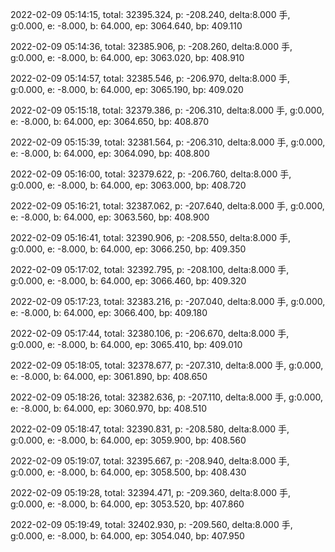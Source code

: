 2022-02-09 05:14:15, total: 32395.324, p: -208.240, delta:8.000 手, g:0.000, e: -8.000, b: 64.000, ep: 3064.640, bp: 409.110

2022-02-09 05:14:36, total: 32385.906, p: -208.260, delta:8.000 手, g:0.000, e: -8.000, b: 64.000, ep: 3063.020, bp: 408.910

2022-02-09 05:14:57, total: 32385.546, p: -206.970, delta:8.000 手, g:0.000, e: -8.000, b: 64.000, ep: 3065.190, bp: 409.020

2022-02-09 05:15:18, total: 32379.386, p: -206.310, delta:8.000 手, g:0.000, e: -8.000, b: 64.000, ep: 3064.650, bp: 408.870

2022-02-09 05:15:39, total: 32381.564, p: -206.310, delta:8.000 手, g:0.000, e: -8.000, b: 64.000, ep: 3064.090, bp: 408.800

2022-02-09 05:16:00, total: 32379.622, p: -206.760, delta:8.000 手, g:0.000, e: -8.000, b: 64.000, ep: 3063.000, bp: 408.720

2022-02-09 05:16:21, total: 32387.062, p: -207.640, delta:8.000 手, g:0.000, e: -8.000, b: 64.000, ep: 3063.560, bp: 408.900

2022-02-09 05:16:41, total: 32390.906, p: -208.550, delta:8.000 手, g:0.000, e: -8.000, b: 64.000, ep: 3066.250, bp: 409.350

2022-02-09 05:17:02, total: 32392.795, p: -208.100, delta:8.000 手, g:0.000, e: -8.000, b: 64.000, ep: 3066.460, bp: 409.320

2022-02-09 05:17:23, total: 32383.216, p: -207.040, delta:8.000 手, g:0.000, e: -8.000, b: 64.000, ep: 3066.400, bp: 409.180

2022-02-09 05:17:44, total: 32380.106, p: -206.670, delta:8.000 手, g:0.000, e: -8.000, b: 64.000, ep: 3065.410, bp: 409.010

2022-02-09 05:18:05, total: 32378.677, p: -207.310, delta:8.000 手, g:0.000, e: -8.000, b: 64.000, ep: 3061.890, bp: 408.650

2022-02-09 05:18:26, total: 32382.636, p: -207.110, delta:8.000 手, g:0.000, e: -8.000, b: 64.000, ep: 3060.970, bp: 408.510

2022-02-09 05:18:47, total: 32390.831, p: -208.580, delta:8.000 手, g:0.000, e: -8.000, b: 64.000, ep: 3059.900, bp: 408.560

2022-02-09 05:19:07, total: 32395.667, p: -208.940, delta:8.000 手, g:0.000, e: -8.000, b: 64.000, ep: 3058.500, bp: 408.430

2022-02-09 05:19:28, total: 32394.471, p: -209.360, delta:8.000 手, g:0.000, e: -8.000, b: 64.000, ep: 3053.520, bp: 407.860

2022-02-09 05:19:49, total: 32402.930, p: -209.560, delta:8.000 手, g:0.000, e: -8.000, b: 64.000, ep: 3054.040, bp: 407.950